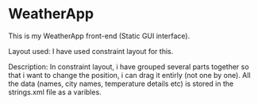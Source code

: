 # WeatherApp

This is my WeatherApp front-end (Static GUI interface).

Layout used:
    I have used constraint layout for this.
    
Description:
      In constraint layout, i have grouped several parts together so that i want to change the position, i can drag it entirly (not one by one).
      All the data (names, city names, temperature details etc) is stored in the strings.xml file as a varibles.
